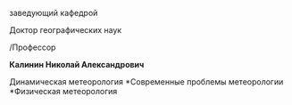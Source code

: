 заведующий кафедрой

Доктор географических наук

/Профессор

**Калинин Николай Александрович**

Динамическая метеорология
	*Современные проблемы метеорологии
	*Физическая метеорология